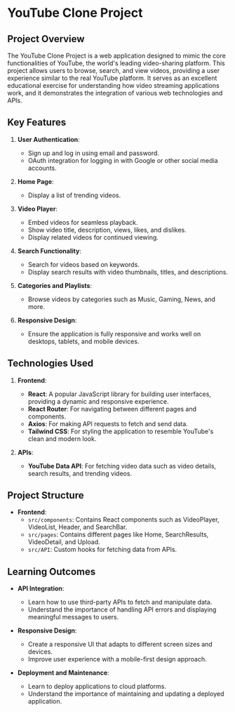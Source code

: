 # YouTube Clone Project

## Project Overview

The YouTube Clone Project is a web application designed to mimic the core functionalities of YouTube, the world's leading video-sharing platform. This project allows users to browse, search, and view videos, providing a user experience similar to the real YouTube platform. It serves as an excellent educational exercise for understanding how video streaming applications work, and it demonstrates the integration of various web technologies and APIs.

## Key Features

1. **User Authentication**:
   - Sign up and log in using email and password.
   - OAuth integration for logging in with Google or other social media accounts.

2. **Home Page**:
   - Display a list of trending videos.

3. **Video Player**:
   - Embed videos for seamless playback.
   - Show video title, description, views, likes, and dislikes.
   - Display related videos for continued viewing.

4. **Search Functionality**:
   - Search for videos based on keywords.
   - Display search results with video thumbnails, titles, and descriptions.

5. **Categories and Playlists**:
   - Browse videos by categories such as Music, Gaming, News, and more.
  
6. **Responsive Design**:
   - Ensure the application is fully responsive and works well on desktops, tablets, and mobile devices.

## Technologies Used

1. **Frontend**:
   - **React**: A popular JavaScript library for building user interfaces, providing a dynamic and responsive experience.
   - **React Router**: For navigating between different pages and components.
   - **Axios**: For making API requests to fetch and send data.
   - **Tailwind CSS**: For styling the application to resemble YouTube's clean and modern look.

2. **APIs**:
   - **YouTube Data API**: For fetching video data such as video details, search results, and trending videos.
  
## Project Structure

- **Frontend**:
  - `src/components`: Contains React components such as VideoPlayer, VideoList, Header, and SearchBar.
  - `src/pages`: Contains different pages like Home, SearchResults, VideoDetail, and Upload.
  - `src/API`: Custom hooks for fetching data from APIs.


## Learning Outcomes


- **API Integration**:
  - Learn how to use third-party APIs to fetch and manipulate data.
  - Understand the importance of handling API errors and displaying meaningful messages to users.

- **Responsive Design**:
  - Create a responsive UI that adapts to different screen sizes and devices.
  - Improve user experience with a mobile-first design approach.

- **Deployment and Maintenance**:
  - Learn to deploy applications to cloud platforms.
  - Understand the importance of maintaining and updating a deployed application.
